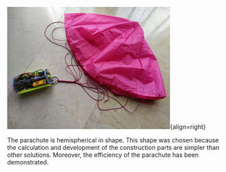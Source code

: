 ![](../img/3d/parachute.png){align=right}

The parachute is hemispherical in shape. This shape was chosen because the calculation and development of the construction parts are simpler than other solutions. Moreover, the efficiency of the parachute has been demonstrated.
